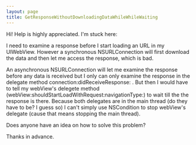 ```yaml
---
layout: page
title: GetResponseWithoutDownloadingDataWhileWhileWaiting
---
```


Hi! Help is highly appreciated. I'm stuck here:

I need to examine a response before I start loading an URL in my UIWebView. However a synchronous NSURLConnection will first download the data and then let me access the response, which is bad.

An asynchronous NSURLConnection will let me examine the response before any data is received but I only can only examine the response in the delegate method connection:didReceiveResponse: . But then I would have to tell my webView's delegete method (webView:shouldStartLoadWithRequest:navigationType:) to wait till the the response is there. Because both delegates are in the main thread (do they have to be? I guess so) I can't simply use NSCondition to stop webView's delegate (cause that means stopping the main thread).

Does anyone have an idea on how to solve this problem?

Thanks in advance.

